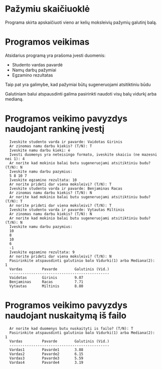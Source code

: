# Pažymiu skaičiuoklė
Programa skirta apskaičiuoti vieno ar kelių moksleivių pažymių galutinį balą.

# Programos veikimas
Atsidarius programą yra prašoma įvesti duomenis:
* Studento vardas pavardė
* Namų darbų pažymiai
* Egzamino rezultatas

Taip pat yra galimybe, kad pažymiai būtų sugeneruojami atsitiktiniu būdu

Galutiniam balui atspausdinti galima pasirinkti naudoti visų balų vidurkį arba medianą.

# Programos veikimo pavyzdys naudojant rankinę įvestį
 
      Iveskite studento varda ir pavarde: Vaidotas Girinis
      Ar zinomas namu darbu kiekis? (T/N): T
      Iveskite namu darbu kieki: ė
      Ivesti duomenys yra neteisingo formato, iveskite skaiciu (ne mazesni nei 1): 4
      Ar norite kad mokinio balai butu sugeneruojami atsitiktiniu budu? (T/N): N
      Iveskite namu darbu pazymius:
      5 8 10 7
      Iveskite egzamino rezultata: 10
      Ar norite prideti dar viena moksleivi? (T/N): T
      Iveskite studento varda ir pavarde: Benjaminas Racas
      Ar zinomas namu darbu kiekis? (T/N): N
      Ar norite kad mokinio balai butu sugeneruojami atsitiktiniu budu? (T/N): T
      Ar norite prideti dar viena moksleivi? (T/N): T
      Iveskite studento varda ir pavarde: Vytautas Miltinis
      Ar zinomas namu darbu kiekis? (T/N): N
      Ar norite kad mokinio balai butu sugeneruojami atsitiktiniu budu? (T/N): N
      Iveskite namu darbu pazymius:
      10
      8
      10
      6
      -1
      Iveskite egzamino rezultata: 9
      Ar norite prideti dar viena moksleivi? (T/N): N
      Pasirinkite atspausdinti galutinio balo Vidurki(1) arba Mediana(2): 1
      Vardas         Pavarde        Galutinis (Vid.)
      ----------------------------------------------
      Vaidotas       Girinis        9.07
      Benjaminas     Racas          7.71
      Vytautas       Miltinis       8.80

# Programos veikimo pavyzdys naudojant nuskaitymą iš failo
      Ar norite kad duomenys butu nuskaityti is failo? (T/N): T
      Pasirinkite atspausdinti galutinio balo Vidurki(1) arba Mediana(2): 1
      Vardas         Pavarde        Galutinis (Vid.)
      ----------------------------------------------
      Vardas1        Pavarde1       3.88
      Vardas2        Pavarde2       6.15
      Vardas3        Pavarde3       5.59
      Vardas4        Pavarde4       3.19
      
      
